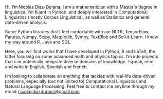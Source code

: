 Hi, I’m Nicolas Diaz-Durana. I am a mathematician with a Master's degree in linguistics. I’m fluent in Python, and deeply interested in Computational Linguistics (mostly Corpus Linguistics), as well as Statistics and general data-driven analysis.

Some Python libraries that I feel confortable with are NLTK, TensorFlow, Pandas, Numpy, Scipy, Matplotlib, Sympy, TextBlob and Scikit-Learn. I know my way around R, Java and SQL.

Here, you will find works that I have developed in Python, R and LaTeX, the latter focusing on some advanced math and physics topics. I'm into projects that can potentially integrate diverse domains of knowledge. I speak, read and write in English, Spanish and French.

I’m looking to collaborate on anything that tackles with real-life data-driven problems, especially (but not limited to) Computational Linguistics and Natural Language Processing.
Feel free to contact me anytime through my email: nicolasdiazdurana@gmail.com 

<!---
nykolai-d/nykolai-d is a ✨ special ✨ repository because its `README.md` (this file) appears on your GitHub profile.
You can click the Preview link to take a look at your changes.
--->
